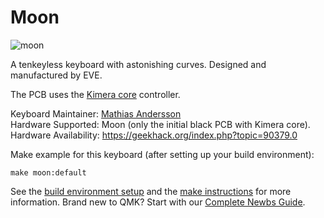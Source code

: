 # Moon

![moon](https://i.imgur.com/hQeOBMs.jpg)

A tenkeyless keyboard with astonishing curves. Designed and manufactured by EVE.

The PCB uses the [Kimera core](https://github.com/kairyu/kimera) controller.

Keyboard Maintainer: [Mathias Andersson](https://github.com/wraul)  
Hardware Supported: Moon (only the initial black PCB with Kimera core).  
Hardware Availability: https://geekhack.org/index.php?topic=90379.0

Make example for this keyboard (after setting up your build environment):

    make moon:default

See the [build environment setup](https://docs.qmk.fm/#/getting_started_build_tools) and the [make instructions](https://docs.qmk.fm/#/getting_started_make_guide) for more information. Brand new to QMK? Start with our [Complete Newbs Guide](https://docs.qmk.fm/#/newbs).
